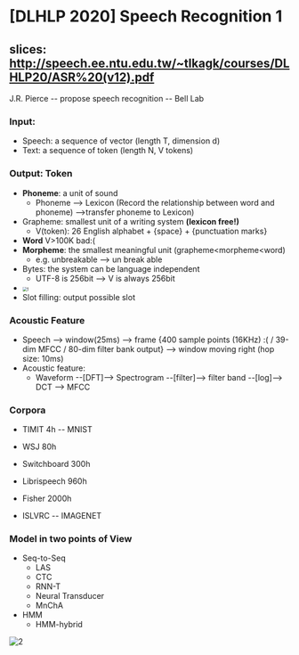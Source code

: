 # [DLHLP 2020] Speech Recognition 1

## slices: http://speech.ee.ntu.edu.tw/~tlkagk/courses/DLHLP20/ASR%20(v12).pdf

J.R. Pierce -- propose speech recognition -- Bell Lab

### Input:

* Speech: a sequence of vector (length T, dimension d)
* Text: a sequence of token (length N, V tokens)

### Output: Token

* **Phoneme**: a unit of sound
  * Phoneme --> Lexicon (Record the relationship between word and phoneme) 
    -->transfer phoneme to Lexicon) 
* Grapheme: smallest unit of a writing system **(lexicon free!)**
  * V(token): 26 English alphabet + {space} + {punctuation marks}
* **Word** V>100K bad:(
* **Morpheme**: the smallest meaningful unit (grapheme<morpheme<word)
  * e.g. unbreakable --> un break able
* Bytes: the system can be language independent
  * UTF-8 is 256bit --> V is always 256bit
* <img src="C:\Users\gengyw\Documents\GitHub\DLHLP-2020\screenshot\SP1\1.PNG" alt="1" style="zoom:50%;" />
* Slot filling: output possible slot

### Acoustic Feature

* Speech --> window(25ms) --> frame {400 sample points (16KHz) :( / 39-dim MFCC / 80-dim filter bank output} --> window moving right (hop size: 10ms)
* Acoustic feature: 
  * Waveform --[DFT]--> Spectrogram --[filter]--> filter band --[log]--> DCT --> MFCC

### Corpora

* TIMIT 4h -- MNIST

* WSJ 80h
* Switchboard 300h
* Librispeech  960h
* Fisher 2000h
* ISLVRC -- IMAGENET

### Model in two points of View

* Seq-to-Seq
  * LAS
  * CTC
  * RNN-T 
  * Neural Transducer
  * MnChA
* HMM
  * HMM-hybrid

![2](C:\Users\gengyw\Documents\GitHub\DLHLP-2020\screenshot\SP1\2.PNG)